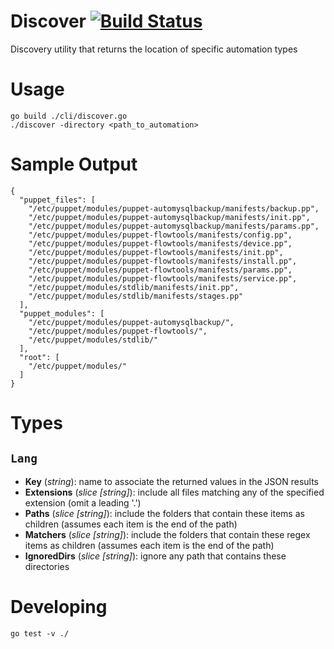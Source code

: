 # Discover [![Build Status](https://travis-ci.org/cyclopsci/discover.svg?branch=master)](https://travis-ci.org/cyclopsci/discover)
Discovery utility that returns the location of specific automation types

# Usage

    go build ./cli/discover.go
    ./discover -directory <path_to_automation>

# Sample Output

    {
      "puppet_files": [
        "/etc/puppet/modules/puppet-automysqlbackup/manifests/backup.pp",
        "/etc/puppet/modules/puppet-automysqlbackup/manifests/init.pp",
        "/etc/puppet/modules/puppet-automysqlbackup/manifests/params.pp",
        "/etc/puppet/modules/puppet-flowtools/manifests/config.pp",
        "/etc/puppet/modules/puppet-flowtools/manifests/device.pp",
        "/etc/puppet/modules/puppet-flowtools/manifests/init.pp",
        "/etc/puppet/modules/puppet-flowtools/manifests/install.pp",
        "/etc/puppet/modules/puppet-flowtools/manifests/params.pp",
        "/etc/puppet/modules/puppet-flowtools/manifests/service.pp",
        "/etc/puppet/modules/stdlib/manifests/init.pp",
        "/etc/puppet/modules/stdlib/manifests/stages.pp"
      ],
      "puppet_modules": [
        "/etc/puppet/modules/puppet-automysqlbackup/",
        "/etc/puppet/modules/puppet-flowtools/",
        "/etc/puppet/modules/stdlib/"
      ],
      "root": [
        "/etc/puppet/modules/"
      ]
    }

# Types

## ```Lang```
* **Key** (_string_): name to associate the returned values in the JSON results
* **Extensions** (_slice [string]_): include all files matching any of the specified extension (omit a leading '.')
* **Paths** (_slice [string]_): include the folders that contain these items as children (assumes each item is the end of the path)
* **Matchers** (_slice [string]_): include the folders that contain these regex items as children (assumes each item is the end of the path)
* **IgnoredDirs** (_slice [string]_): ignore any path that contains these directories

# Developing

    go test -v ./
